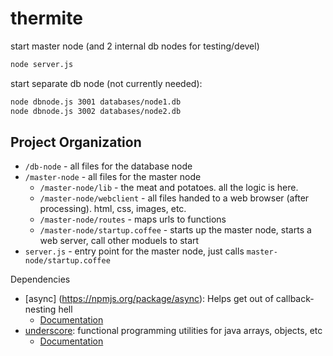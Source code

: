 thermite
========

start master node (and 2 internal db nodes for testing/devel)

```sh
node server.js
```

start separate db node (not currently needed):

```sh
node dbnode.js 3001 databases/node1.db
node dbnode.js 3002 databases/node2.db
```

Project Organization
--------------------

* `/db-node` - all files for the database node
* `/master-node` - all files for the master node
    * `/master-node/lib` - the meat and potatoes. all the logic is here.
    * `/master-node/webclient` - all files handed to a web browser (after processing). html, css, images, etc.
    * `/master-node/routes` - maps urls to functions
    * `/master-node/startup.coffee` - starts up the master node, starts a web server, call other moduels to start
* `server.js` - entry point for the master node, just calls `master-node/startup.coffee`

Dependencies
* [async] (https://npmjs.org/package/async): Helps get out of callback-nesting hell
    * [Documentation](https://github.com/caolan/async/blob/master/README.md)
* [underscore](https://npmjs.org/package/underscore): functional programming utilities for java arrays, objects, etc
    * [Documentation](http://underscorejs.org/)
